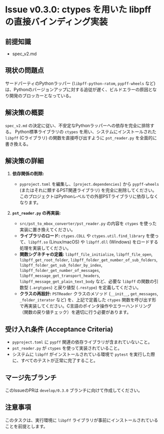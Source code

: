 # Issue v0.3.0: ctypes を用いた libpff の直接バインディング実装

## 前提知識
- spec_v2.md

## 現状の問題点

サードパーティのPythonラッパー (`libpff-python-ratom`, `pypff-wheels` など) は、Pythonのバージョンアップに対する追従が遅く、ビルドエラーの原因となり開発のブロッカーとなっている。

## 解決策の概要

`spec_v2.md` の決定に従い、不安定なPythonラッパーへの依存を完全に排除する。
Python標準ライブラリの `ctypes` を用い、システムにインストールされた `libpff` (Cライブラリ) の関数を直接呼び出すように `pst_reader.py` を全面的に書き換える。

## 解決策の詳細

1.  **依存関係の削除:**
    -   `pyproject.toml` を編集し、`[project.dependencies]` から `pypff-wheels` (またはそれに類するPST関連ライブラリ) を完全に削除してください。このプロジェクトはPythonレベルでの外部PSTライブラリに依存しなくなります。

2.  **`pst_reader.py` の再実装:**
    -   `src/pst_to_mbox_converter/pst_reader.py` の内容を `ctypes` を使った実装に置き換えてください。
    -   **ライブラリのロード:** `ctypes.CDLL` や `ctypes.util.find_library` を使って、`libpff.so` (Linux/macOS) や `libpff.dll` (Windows) をロードする処理を実装してください。
    -   **関数シグネチャの定義:** `libpff_file_initialize`, `libpff_file_open`, `libpff_get_root_folder`, `libpff_folder_get_number_of_sub_folders`, `libpff_folder_get_sub_folder_by_index`, `libpff_folder_get_number_of_messages`, `libpff_message_get_transport_headers`, `libpff_message_get_plain_text_body` など、必要な `libpff` の関数の引数型 (`.argtypes`) と戻り値型 (`.restype`) を定義してください。
    -   **クラスの再設計:** `PSTReader` クラスのメソッド (`__init__`, `get_messages`, `_folder_iterator` など) を、上記で定義した `ctypes` 関数を呼び出す形で再実装してください。C言語のポインタ操作やエラーハンドリング（関数の戻り値チェック）を適切に行う必要があります。

## 受け入れ条件 (Acceptance Criteria)

-   `pyproject.toml` に `pypff` 関連の依存ライブラリが含まれていないこと。
-   `pst_reader.py` が `ctypes` を使って実装されていること。
-   システムに `libpff` がインストールされている環境で `pytest` を実行した際に、すべてのテストが正常に完了すること。

## マージ先ブランチ

このIssueのPRは `develop/0.3.0` ブランチに向けて作成してください。

## 注意事項

このタスクは、実行環境に `libpff` ライブラリが事前にインストールされていることを前提とします。
